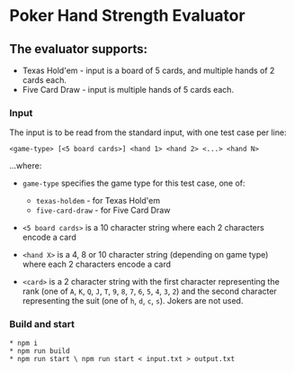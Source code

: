 # Poker Hand Strength Evaluator

## The evaluator supports: 
- Texas Hold'em - input is a board of 5 cards, and multiple hands of 2 cards each.
-  Five Card Draw - input is multiple hands of 5 cards each.

### Input

The input is to be read from the standard input, with one test case per line:

```
<game-type> [<5 board cards>] <hand 1> <hand 2> <...> <hand N>
```

...where:

* `game-type` specifies the game type for this test case, one of:
    * `texas-holdem` - for Texas Hold'em
    * `five-card-draw` - for Five Card Draw

* `<5 board cards>` is a 10 character string where each 2 characters encode a card

* `<hand X>` is a 4, 8 or 10 character string (depending on game type) where each 2 characters encode a card
* `<card>` is a 2 character string with the first character representing the rank
  (one of `A`, `K`, `Q`, `J`, `T`, `9`, `8`, `7`, `6`, `5`, `4`, `3`, `2`) and the second character representing
  the suit (one of `h`, `d`, `c`, `s`). Jokers are not used.

### Build and start ###

```
* npm i
* npm run build
* npm run start \ npm run start < input.txt > output.txt
```
